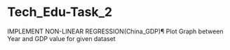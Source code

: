 # Tech_Edu-Task_2
IMPLEMENT NON-LINEAR REGRESSION(China_GDP)¶ Plot Graph between Year and GDP value for given dataset
